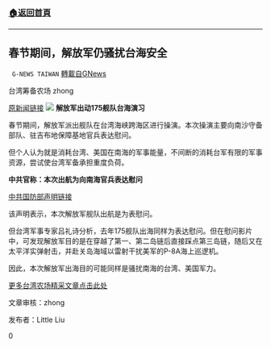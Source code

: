 ###  [:house:返回首頁](https://github.com/ourhimalayas/txt)
---

## 春节期间，解放军仍骚扰台海安全
` G-NEWS TAIWAN` [轉載自GNews](https://gnews.org/zh-hans/904984/)

台湾筹备农场 zhong

[原新闻链接](https://news.ltn.com.tw/news/politics/breakingnews/3439045)
![]()![](https://gnews.org/wp-content/uploads/2021/02/800px-PLA_Navy_Emblem.svg_.png)
**解放军出动175舰队台海演习**

春节期间，解放军派出舰队在台湾海峡跨海区进行操演。本次操演主要向南沙守备部队、驻吉布地保障基地官兵表达慰问。

但个人认为就是消耗台湾、美国在南海的军事能量，不间断的消耗台军有限的军事资源，尝试使台湾军备承担重度负荷。

**中共官称：本次出航为向南海官兵表达慰问**

[中共国防部声明链接](http://www.mod.gov.cn/big5/power/2021-02/09/content_4878908.htm)

该声明表示，本次解放军舰队出航是为表慰问。

但台湾军事专家吕礼诗分析，去年175舰队出海同样为表达慰问。但在慰问影片中，可发现解放军目的是在穿越了第一、第二岛链后直接踩点第三岛链，随后又在太平洋实弹射击，并赴关岛海域以雷射干扰美军的P-8A海上巡逻机。

因此，本次解放军出海目的可能同样是骚扰南海的台湾、美国军力。

[更多台湾农场精采文章点击此处](https://gnews.org/zh-hant/author/taiwangnews/)

文章审核：zhong

发布者：Little Liu

0
